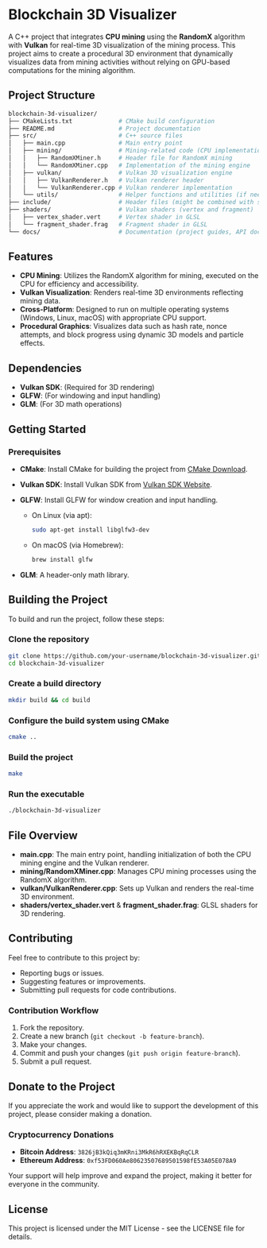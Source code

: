 
# Blockchain 3D Visualizer

A C++ project that integrates **CPU mining** using the **RandomX** algorithm with **Vulkan** for real-time 3D visualization of the mining process. This project aims to create a procedural 3D environment that dynamically visualizes data from mining activities without relying on GPU-based computations for the mining algorithm.

## Project Structure

```bash
blockchain-3d-visualizer/
├── CMakeLists.txt             # CMake build configuration
├── README.md                  # Project documentation
├── src/                       # C++ source files
│   ├── main.cpp               # Main entry point
│   ├── mining/                # Mining-related code (CPU implementation)
│   │   ├── RandomXMiner.h     # Header file for RandomX mining
│   │   └── RandomXMiner.cpp   # Implementation of the mining engine
│   ├── vulkan/                # Vulkan 3D visualization engine
│   │   ├── VulkanRenderer.h   # Vulkan renderer header
│   │   └── VulkanRenderer.cpp # Vulkan renderer implementation
│   └── utils/                 # Helper functions and utilities (if needed)
├── include/                   # Header files (might be combined with src in small projects)
├── shaders/                   # Vulkan shaders (vertex and fragment)
│   ├── vertex_shader.vert     # Vertex shader in GLSL
│   └── fragment_shader.frag   # Fragment shader in GLSL
└── docs/                      # Documentation (project guides, API docs)
```

## Features

- **CPU Mining**: Utilizes the RandomX algorithm for mining, executed on the CPU for efficiency and accessibility.
- **Vulkan Visualization**: Renders real-time 3D environments reflecting mining data.
- **Cross-Platform**: Designed to run on multiple operating systems (Windows, Linux, macOS) with appropriate CPU support.
- **Procedural Graphics**: Visualizes data such as hash rate, nonce attempts, and block progress using dynamic 3D models and particle effects.

## Dependencies

- **Vulkan SDK**: (Required for 3D rendering)
- **GLFW**: (For windowing and input handling)
- **GLM**: (For 3D math operations)

## Getting Started

### Prerequisites

- **CMake**: Install CMake for building the project from [CMake Download](https://cmake.org/download/).
  
- **Vulkan SDK**: Install Vulkan SDK from [Vulkan SDK Website](https://vulkan.lunarg.com/sdk/home).
  
- **GLFW**: Install GLFW for window creation and input handling.
  - On Linux (via apt): 
    ```bash
    sudo apt-get install libglfw3-dev
    ```
  - On macOS (via Homebrew): 
    ```bash
    brew install glfw
    ```

- **GLM**: A header-only math library.

## Building the Project

To build and run the project, follow these steps:

### Clone the repository

```bash
git clone https://github.com/your-username/blockchain-3d-visualizer.git
cd blockchain-3d-visualizer
```

### Create a build directory

```bash
mkdir build && cd build
```

### Configure the build system using CMake

```bash
cmake ..
```

### Build the project

```bash
make
```

### Run the executable

```bash
./blockchain-3d-visualizer
```

## File Overview

- **main.cpp**: The main entry point, handling initialization of both the CPU mining engine and the Vulkan renderer.
- **mining/RandomXMiner.cpp**: Manages CPU mining processes using the RandomX algorithm.
- **vulkan/VulkanRenderer.cpp**: Sets up Vulkan and renders the real-time 3D environment.
- **shaders/vertex_shader.vert** & **fragment_shader.frag**: GLSL shaders for 3D rendering.

## Contributing

Feel free to contribute to this project by:

- Reporting bugs or issues.
- Suggesting features or improvements.
- Submitting pull requests for code contributions.

### Contribution Workflow

1. Fork the repository.
2. Create a new branch (`git checkout -b feature-branch`).
3. Make your changes.
4. Commit and push your changes (`git push origin feature-branch`).
5. Submit a pull request.

## Donate to the Project

If you appreciate the work and would like to support the development of this project, please consider making a donation.

### Cryptocurrency Donations

- **Bitcoin Address**: `3826jB3kQiq3mKRni3MkR6hRXEKBqRqCLR`
- **Ethereum Address**: `0xf53FD060Ae80623507689501598fE53A05E078A9`

Your support will help improve and expand the project, making it better for everyone in the community.

## License

This project is licensed under the MIT License - see the LICENSE file for details.
